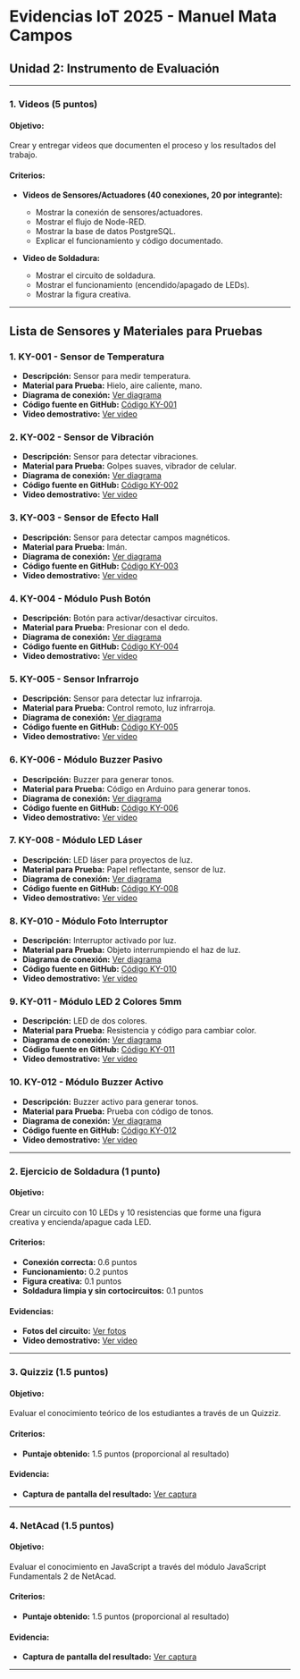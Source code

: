 # Evidencias IoT 2025 - Manuel Mata Campos

## Unidad 2: Instrumento de Evaluación

---

### 1. Videos (5 puntos)

#### Objetivo:
Crear y entregar videos que documenten el proceso y los resultados del trabajo.

#### Criterios:
- **Videos de Sensores/Actuadores (40 conexiones, 20 por integrante):**
  - Mostrar la conexión de sensores/actuadores.
  - Mostrar el flujo de Node-RED.
  - Mostrar la base de datos PostgreSQL.
  - Explicar el funcionamiento y código documentado.

- **Video de Soldadura:**
  - Mostrar el circuito de soldadura.
  - Mostrar el funcionamiento (encendido/apagado de LEDs).
  - Mostrar la figura creativa.

---

## Lista de Sensores y Materiales para Pruebas

### 1. KY-001 - Sensor de Temperatura
   - **Descripción:** Sensor para medir temperatura.
   - **Material para Prueba:** Hielo, aire caliente, mano.
   - **Diagrama de conexión:** [Ver diagrama](https://github.com/agustn134/EvidenciasIot2025/tree/main/U2%20DIAGRAMAS)
   - **Código fuente en GitHub:** [Código KY-001](https://github.com/agustn134/EvidenciasIot2025/tree/main/U2%20CODIGOS%20PYTHON)
   - **Video demostrativo:** [Ver video](https://drive.google.com/)

### 2. KY-002 - Sensor de Vibración
   - **Descripción:** Sensor para detectar vibraciones.
   - **Material para Prueba:** Golpes suaves, vibrador de celular.
   - **Diagrama de conexión:** [Ver diagrama](https://github.com/agustn134/EvidenciasIot2025/tree/main/U2%20DIAGRAMAS)
   - **Código fuente en GitHub:** [Código KY-002](https://github.com/agustn134/EvidenciasIot2025/tree/main/U2%20CODIGOS%20PYTHON)
   - **Video demostrativo:** [Ver video](https://drive.google.com/)

### 3. KY-003 - Sensor de Efecto Hall
   - **Descripción:** Sensor para detectar campos magnéticos.
   - **Material para Prueba:** Imán.
   - **Diagrama de conexión:** [Ver diagrama](https://github.com/agustn134/EvidenciasIot2025/tree/main/U2%20DIAGRAMAS)
   - **Código fuente en GitHub:** [Código KY-003](https://github.com/agustn134/EvidenciasIot2025/tree/main/U2%20CODIGOS%20PYTHON)
   - **Video demostrativo:** [Ver video](https://drive.google.com/)

### 4. KY-004 - Módulo Push Botón
   - **Descripción:** Botón para activar/desactivar circuitos.
   - **Material para Prueba:** Presionar con el dedo.
   - **Diagrama de conexión:** [Ver diagrama](https://github.com/agustn134/EvidenciasIot2025/tree/main/U2%20DIAGRAMAS)
   - **Código fuente en GitHub:** [Código KY-004](https://github.com/agustn134/EvidenciasIot2025/tree/main/U2%20CODIGOS%20PYTHON)
   - **Video demostrativo:** [Ver video](https://drive.google.com/)

### 5. KY-005 - Sensor Infrarrojo
   - **Descripción:** Sensor para detectar luz infrarroja.
   - **Material para Prueba:** Control remoto, luz infrarroja.
   - **Diagrama de conexión:** [Ver diagrama](https://github.com/agustn134/EvidenciasIot2025/tree/main/U2%20DIAGRAMAS)
   - **Código fuente en GitHub:** [Código KY-005](https://github.com/agustn134/EvidenciasIot2025/tree/main/U2%20CODIGOS%20PYTHON)
   - **Video demostrativo:** [Ver video](https://drive.google.com/)

### 6. KY-006 - Módulo Buzzer Pasivo
   - **Descripción:** Buzzer para generar tonos.
   - **Material para Prueba:** Código en Arduino para generar tonos.
   - **Diagrama de conexión:** [Ver diagrama](https://github.com/agustn134/EvidenciasIot2025/tree/main/U2%20DIAGRAMAS)
   - **Código fuente en GitHub:** [Código KY-006](https://github.com/agustn134/EvidenciasIot2025/tree/main/U2%20CODIGOS%20PYTHON)
   - **Video demostrativo:** [Ver video](https://drive.google.com/)

### 7. KY-008 - Módulo LED Láser
   - **Descripción:** LED láser para proyectos de luz.
   - **Material para Prueba:** Papel reflectante, sensor de luz.
   - **Diagrama de conexión:** [Ver diagrama](https://github.com/agustn134/EvidenciasIot2025/tree/main/U2%20DIAGRAMAS)
   - **Código fuente en GitHub:** [Código KY-008](https://github.com/agustn134/EvidenciasIot2025/tree/main/U2%20CODIGOS%20PYTHON)
   - **Video demostrativo:** [Ver video](https://drive.google.com/)

### 8. KY-010 - Módulo Foto Interruptor
   - **Descripción:** Interruptor activado por luz.
   - **Material para Prueba:** Objeto interrumpiendo el haz de luz.
   - **Diagrama de conexión:** [Ver diagrama](https://github.com/agustn134/EvidenciasIot2025/tree/main/U2%20DIAGRAMAS)
   - **Código fuente en GitHub:** [Código KY-010](https://github.com/agustn134/EvidenciasIot2025/tree/main/U2%20CODIGOS%20PYTHON)
   - **Video demostrativo:** [Ver video](https://drive.google.com/)

### 9. KY-011 - Módulo LED 2 Colores 5mm
   - **Descripción:** LED de dos colores.
   - **Material para Prueba:** Resistencia y código para cambiar color.
   - **Diagrama de conexión:** [Ver diagrama](https://github.com/agustn134/EvidenciasIot2025/tree/main/U2%20DIAGRAMAS)
   - **Código fuente en GitHub:** [Código KY-011](https://github.com/agustn134/EvidenciasIot2025/tree/main/U2%20CODIGOS%20PYTHON)
   - **Video demostrativo:** [Ver video](https://drive.google.com/)

### 10. KY-012 - Módulo Buzzer Activo
   - **Descripción:** Buzzer activo para generar tonos.
   - **Material para Prueba:** Prueba con código de tonos.
   - **Diagrama de conexión:** [Ver diagrama](https://github.com/agustn134/EvidenciasIot2025/tree/main/U2%20DIAGRAMAS)
   - **Código fuente en GitHub:** [Código KY-012](https://github.com/agustn134/EvidenciasIot2025/tree/main/U2%20CODIGOS%20PYTHON)
   - **Video demostrativo:** [Ver video](https://drive.google.com/)

---

### 2. Ejercicio de Soldadura (1 punto)

#### Objetivo:
Crear un circuito con 10 LEDs y 10 resistencias que forme una figura creativa y encienda/apague cada LED.

#### Criterios:
- **Conexión correcta:** 0.6 puntos
- **Funcionamiento:** 0.2 puntos
- **Figura creativa:** 0.1 puntos
- **Soldadura limpia y sin cortocircuitos:** 0.1 puntos

#### Evidencias:
- **Fotos del circuito:** [Ver fotos](https://drive.google.com/)
- **Video demostrativo:** [Ver video](https://drive.google.com/)

---

### 3. Quizziz (1.5 puntos)

#### Objetivo:
Evaluar el conocimiento teórico de los estudiantes a través de un Quizziz.

#### Criterios:
- **Puntaje obtenido:** 1.5 puntos (proporcional al resultado)

#### Evidencia:
- **Captura de pantalla del resultado:** [Ver captura](https://drive.google.com/)

---

### 4. NetAcad (1.5 puntos)

#### Objetivo:
Evaluar el conocimiento en JavaScript a través del módulo JavaScript Fundamentals 2 de NetAcad.

#### Criterios:
- **Puntaje obtenido:** 1.5 puntos (proporcional al resultado)

#### Evidencia:
- **Captura de pantalla del resultado:** [Ver captura](https://drive.google.com/)

---

